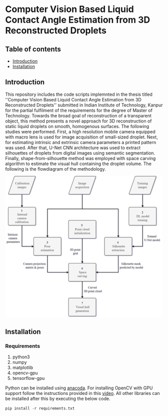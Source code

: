 # Computer Vision Based Liquid Contact Angle Estimation from 3D Reconstructed Droplets

## Table of contents
* [Introduction](#introduction)
* [Installation](#installation)

## Introduction <a name="introduction"></a>
This repository includes the code scripts implemnted in the thesis titled ''Computer Vision Based Liquid Contact Angle Estimation from 3D Reconstructed Droplets'' submitted in Indian Institute of Technology, Kanpur for the partial fulfilment of the requirements for the degree of Master of Technology. Towards the broad goal of reconstruction of a transparent object, this method presents a novel approach for 3D reconstruction of static liquid droplets on smooth, homogenous surfaces. The following studies were performed. First, a high resolution mobile camera equipped with macro lens is used for image acquisition of small-sized droplet. Next, for estimating intrinsic and extrinsic camera parameters a printed pattern was used. After that, U-Net CNN architecture was used to extract silhouettes of droplets from digital images using semantic segmentation. Finally, shape-from-silhouette method was employed with space carving algorithm to estimate the visual hull containing the droplet volume. The following is the flowdiagram of the methodology.

<p align="center">
  <img src="https://github.com/rawakash66/Thesis_Akash_2022/blob/main/Carving%20methodology.png" width="600">
</p>

## Installation <a name="intstallation"></a>
### Requirements
1. python3
2. numpy
3. matplotlib
4. opencv-gpu
5. tensorflow-gpu

Python can be installed using [anacoda](https://www.anaconda.com/). For installing OpenCV with GPU support follow the instructions provided in this [video](https://www.youtube.com/watch?v=HsuKxjQhFU0). All other libraries can be installed after this by executing the below code.
```python
pip install -r requirements.txt
```

